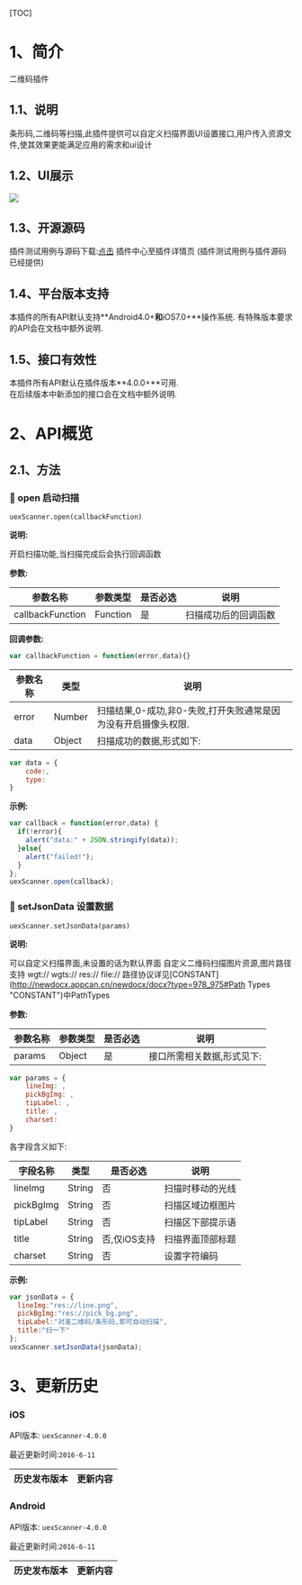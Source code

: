 
[TOC]

# 1、简介
二维码插件
## 1.1、说明
条形码,二维码等扫描,此插件提供可以自定义扫描界面UI设置接口,用户传入资源文件,使其效果更能满足应用的需求和ui设计

## 1.2、UI展示

 ![](http://newdocx.appcan.cn/docximg/150439g2015y6g16o.png)
## 1.3、开源源码
插件测试用例与源码下载:[点击](http://plugin.appcan.cn/details.html?id=184_index) 插件中心至插件详情页 (插件测试用例与插件源码已经提供)

## 1.4、平台版本支持
本插件的所有API默认支持**Android4.0+**和**iOS7.0+**操作系统.
有特殊版本要求的API会在文档中额外说明.

## 1.5、接口有效性
本插件所有API默认在插件版本**4.0.0+**可用.  
在后续版本中新添加的接口会在文档中额外说明.  


# 2、API概览

## 2.1、方法
### 🍭 open 启动扫描

`uexScanner.open(callbackFunction)`

**说明:**

开启扫描功能,当扫描完成后会执行回调函数

**参数:**

| 参数名称             | 参数类型     | 是否必选 | 说明         |
| ---------------- | -------- | ---- | ---------- |
| callbackFunction | Function | 是    | 扫描成功后的回调函数 |

**回调参数:**

```javascript
var callbackFunction = function(error,data){}
```

| 参数名称  | 类型     | 说明                                  |
| ----- | ------ | ----------------------------------- |
| error | Number | 扫描结果,0-成功,非0-失败,打开失败通常是因为没有开启摄像头权限. |
| data  | Object | 扫描成功的数据,形式如下:                       |

```javascript
var data = {
    code:, 
    type:
}
```
**示例:**

```javascript
var callback = function(error,data) {
  if(!error){
    alert("data:" + JSON.stringify(data));
  }else{
    alert("failed!");
  }
};
uexScanner.open(callback);
```

### 🍭 setJsonData 设置数据

`uexScanner.setJsonData(params)`

**说明:**

可以自定义扫描界面,未设置的话为默认界面
自定义二维码扫描图片资源,图片路径支持 wgt:// wgts:// res:// file://  路径协议详见[CONSTANT](http://newdocx.appcan.cn/newdocx/docx?type=978_975#Path Types "CONSTANT")中PathTypes

**参数:**

| 参数名称   | 参数类型   | 是否必选 | 说明             |
| ------ | ------ | ---- | -------------- |
| params | Object | 是    | 接口所需相关数据,形式见下: |

```javascript
var params = {
    lineImg: ,
    pickBgImg: ,
    tipLabel: ,
    title: ,
    charset:
}
```

各字段含义如下:

| 字段名称      | 类型     | 是否必选     | 说明       |
| --------- | ------ | -------- | -------- |
| lineImg   | String | 否        | 扫描时移动的光线 |
| pickBgImg | String | 否        | 扫描区域边框图片 |
| tipLabel  | String | 否        | 扫描区下部提示语 |
| title     | String | 否,仅iOS支持 | 扫描界面顶部标题 |
| charset   | String | 否        | 设置字符编码   |

**示例:**

```javascript
var jsonData = {
  lineImg:"res://line.png",
  pickBgImg:"res://pick_bg.png",
  tipLabel:"对准二维码/条形码,即可自动扫描",
  title:"扫一下"
};
uexScanner.setJsonData(jsonData);
```


# 3、更新历史

### iOS

API版本: `uexScanner-4.0.0`

最近更新时间:`2016-6-11`

| 历史发布版本 | 更新内容                      |
| ------ | ------------------------- |

### Android

API版本: `uexScanner-4.0.0`

最近更新时间:`2016-6-11`

| 历史发布版本 | 更新内容                                     |
| ------ | ---------------------------------------- |

